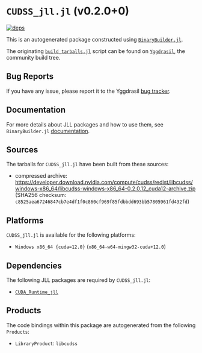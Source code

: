 # `CUDSS_jll.jl` (v0.2.0+0)

[![deps](https://juliahub.com/docs/CUDSS_jll/deps.svg)](https://juliahub.com/ui/Packages/CUDSS_jll/zjbKf?page=2)

This is an autogenerated package constructed using [`BinaryBuilder.jl`](https://github.com/JuliaPackaging/BinaryBuilder.jl).

The originating [`build_tarballs.jl`](https://github.com/JuliaPackaging/Yggdrasil/blob/036d0bec4cf3c306c74b5849ed4672af0d52cc82/C/CUDA/CUDSS/build_tarballs.jl) script can be found on [`Yggdrasil`](https://github.com/JuliaPackaging/Yggdrasil/), the community build tree.

## Bug Reports

If you have any issue, please report it to the Yggdrasil [bug tracker](https://github.com/JuliaPackaging/Yggdrasil/issues).

## Documentation

For more details about JLL packages and how to use them, see `BinaryBuilder.jl` [documentation](https://docs.binarybuilder.org/stable/jll/).

## Sources

The tarballs for `CUDSS_jll.jl` have been built from these sources:

* compressed archive: https://developer.download.nvidia.com/compute/cudss/redist/libcudss/windows-x86_64/libcudss-windows-x86_64-0.2.0.12_cuda12-archive.zip (SHA256 checksum: `c8525aea67246847cb7e4df1f0c860cf969f85fdbbdd693bb57805961fd432fd`)

## Platforms

`CUDSS_jll.jl` is available for the following platforms:

* `Windows x86_64 {cuda=12.0}` (`x86_64-w64-mingw32-cuda+12.0`)

## Dependencies

The following JLL packages are required by `CUDSS_jll.jl`:

* [`CUDA_Runtime_jll`](https://github.com/JuliaBinaryWrappers/CUDA_Runtime_jll.jl)

## Products

The code bindings within this package are autogenerated from the following `Products`:

* `LibraryProduct`: `libcudss`
